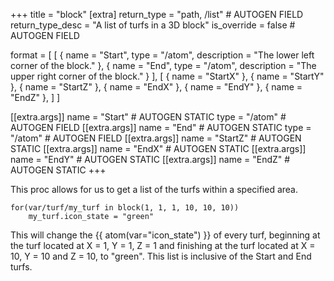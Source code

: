 +++
title = "block"
[extra]
return_type = "path, /list" # AUTOGEN FIELD
return_type_desc = "A list of turfs in a 3D block"
is_override = false # AUTOGEN FIELD

format = [
    [
        { name = "Start", type = "/atom", description = "The lower left corner of the block." }, 
        { name = "End", type = "/atom", description = "The upper right corner of the block." }
    ],
    [
        { name = "StartX" },
        { name = "StartY" },
        { name = "StartZ" },
        { name = "EndX" },
        { name = "EndY" },
        { name = "EndZ" },
    ]
]

[[extra.args]]
name = "Start" # AUTOGEN STATIC
type = "/atom" # AUTOGEN FIELD
[[extra.args]]
name = "End" # AUTOGEN STATIC
type = "/atom" # AUTOGEN FIELD
[[extra.args]]
name = "StartZ" # AUTOGEN STATIC
[[extra.args]]
name = "EndX" # AUTOGEN STATIC
[[extra.args]]
name = "EndY" # AUTOGEN STATIC
[[extra.args]]
name = "EndZ" # AUTOGEN STATIC
+++

This proc allows for us to get a list of the turfs within a specified area.

```dm
for(var/turf/my_turf in block(1, 1, 1, 10, 10, 10))
    my_turf.icon_state = "green"
```

This will change the {{ atom(var="icon_state") }} of every turf, beginning at the turf located at X = 1, Y = 1, Z = 1 and finishing at the turf located at X = 10, Y = 10 and Z = 10, to "green". This list is inclusive of the Start and End turfs.
